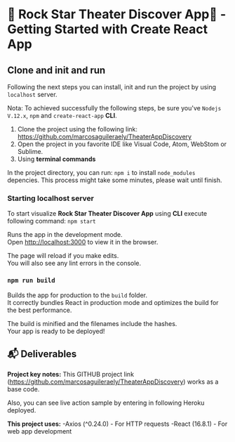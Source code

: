 # 👋 Rock Star Theater Discover App📲 - Getting Started with Create React App

## Clone and init and run 
Following the next steps you can install, init and run the project by using `localhost` server.

Nota: To achieved successfully the following steps, be sure you've `Nodejs V.12.x`, `npm` and `create-react-app` **CLI**.

1. Clone the project using the following link: https://github.com/marcosaguileraely/TheaterAppDiscovery
2. Open the project in you favorite IDE like Visual Code, Atom, WebStom or Sublime.
3. Using **terminal commands** 

In the project directory, you can run: `npm i` to install `node_modules` depencies. This process might take some minutes, please wait until finish.

### Starting localhost server 
To start visualize **Rock Star Theater Discover App** using **CLI** execute following command: 
`npm start`

Runs the app in the development mode.\
Open [http://localhost:3000](http://localhost:3000) to view it in the browser.

The page will reload if you make edits.\
You will also see any lint errors in the console.

### `npm run build`

Builds the app for production to the `build` folder.\
It correctly bundles React in production mode and optimizes the build for the best performance.

The build is minified and the filenames include the hashes.\
Your app is ready to be deployed!

## 📬 Deliverables 

**Project key notes:**
This GITHUB project link (https://github.com/marcosaguileraely/TheaterAppDiscovery) works as a base code.

Also, you can see live action sample by entering in following Heroku deployed.


**This project uses:** 
 -Axios (^0.24.0) - For HTTP requests
 -React (16.8.1) - For web app development
